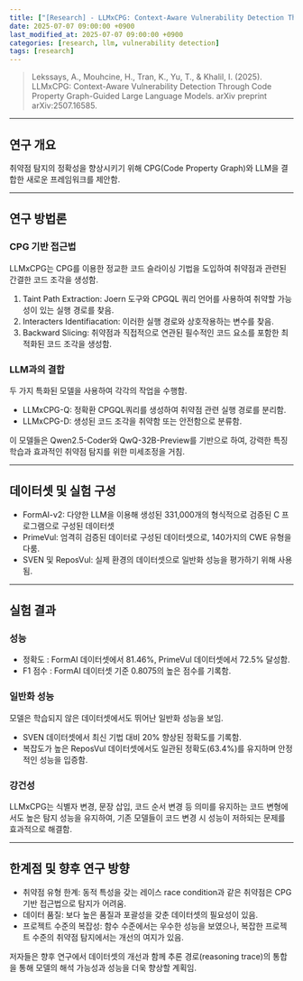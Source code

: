 ```yaml
---
title: ["[Research] - LLMxCPG: Context-Aware Vulnerability Detection Through Code Property Graph-Guided Large Language Models"]
date: 2025-07-07 09:00:00 +0900
last_modified_at: 2025-07-07 09:00:00 +0900
categories: [research, llm, vulnerability detection]
tags: [research]
---
```


> Lekssays, A., Mouhcine, H., Tran, K., Yu, T., & Khalil, I. (2025). LLMxCPG: Context-Aware Vulnerability Detection Through Code Property Graph-Guided Large Language Models. arXiv preprint arXiv:2507.16585.

***
## 연구 개요
취약점 탐지의 정확성을 향상시키기 위해 CPG(Code Property Graph)와 LLM을 결합한 새로운 프레임워크를 제안함.

***
## 연구 방법론
### CPG 기반 접근법
LLMxCPG는 CPG를 이용한 정교한 코드 슬라이싱 기법을 도입하여 취약점과 관련된 간결한 코드 조각을 생성함.
1. Taint Path Extraction: Joern 도구와 CPGQL 쿼리 언어를 사용하여 취약할 가능성이 있는 실행 경로를 찾음.
2. Interacters Identifiacation: 이러한 실행 경로와 상호작용하는 변수를 찾음.
3. Backward Slicing: 취약점과 직접적으로 연관된 필수적인 코드 요소를 포함한 최적화된 코드 조각을 생성함.
   
### LLM과의 결합
두 가지 특화된 모델을 사용하여 각각의 작업을 수행함.
- LLMxCPG-Q: 정확환 CPGQL쿼리를 생성하여 취약점 관련 실행 경로를 분리함.
- LLMxCPG-D: 생성된 코드 조각을 취약함 또는 안전함으로 분류함.

이 모델들은 Qwen2.5-Coder와 QwQ-32B-Preview를 기반으로 하여, 강력한 특징 학습과 효과적인 취약점 탐지를 위한 미세조정을 거침.

***
## 데이터셋 및 실험 구성
- FormAI-v2: 다양한 LLM을 이용해 생성된 331,000개의 형식적으로 검증된 C 프로그램으로 구성된 데이터셋
- PrimeVul: 엄격히 검증된 데이터로 구성된 데이터셋으로, 140가지의 CWE 유형을 다룸.
- SVEN 및 ReposVul: 실제 환경의 데이터셋으로 일반화 성능을 평가하기 위해 사용됨.
  
***
## 실험 결과
### 성능
- 정확도 : FormAI 데이터셋에서 81.46%, PrimeVul 데이터셋에서 72.5% 달성함.
- F1 점수 : FormAI 데이터셋 기준 0.8075의 높은 점수를 기록함.

### 일반화 성능
모델은 학습되지 않은 데이터셋에서도 뛰어난 일반화 성능을 보임.
- SVEN 데이터셋에서 최신 기법 대비 20% 향상된 정확도를 기록함.
- 복잡도가 높은 ReposVul 데이터셋에서도 일관된 정확도(63.4%)를 유지하며 안정적인 성능을 입증함.

### 강건성
LLMxCPG는 식별자 변경, 문장 삽입, 코드 순서 변경 등 의미를 유지하는 코드 변형에서도 높은 탐지 성능을 유지하여, 기존 모델들이 코드 변경 시 성능이 저하되는 문제를 효과적으로 해결함.

***
## 한계점 및 향후 연구 방향
- 취약점 유형 한계: 동적 특성을 갖는 레이스 race condition과 같은 취약점은 CPG 기반 접근법으로 탐지가 어려움.
- 데이터 품질: 보다 높은 품질과 포괄성을 갖춘 데이터셋의 필요성이 있음.
- 프로젝트 수준의 복잡성: 함수 수준에서는 우수한 성능을 보였으나, 복잡한 프로젝트 수준의 취약점 탐지에서는 개선의 여지가 있음.

저자들은 향후 연구에서 데이터셋의 개선과 함께 추론 경로(reasoning trace)의 통합을 통해 모델의 해석 가능성과 성능을 더욱 향상할 계획임.


